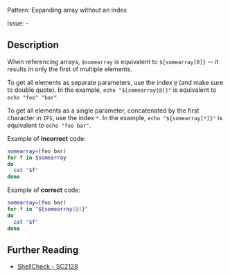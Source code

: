 Pattern: Expanding array without an index

Issue: -

## Description

When referencing arrays, `$somearray` is equivalent to `${somearray[0]}` -- it results in only the first of multiple elements.

To get all elements as separate parameters, use the index `@` (and make sure to double quote). In the example, `echo "${somearray[@]}"` is equivalent to `echo "foo" "bar"`.

To get all elements as a single parameter, concatenated by the first character in `IFS`, use the index `*`. In the example, `echo "${somearray[*]}"` is equivalent to `echo "foo bar"`.

Example of **incorrect** code:

```sh
somearray=(foo bar)
for f in $somearray
do
  cat "$f"
done
```

Example of **correct** code:

```sh
somearray=(foo bar)
for f in "${somearray[@]}"
do
  cat "$f"
done
```

## Further Reading

* [ShellCheck - SC2128](https://github.com/koalaman/shellcheck/wiki/SC2128)
